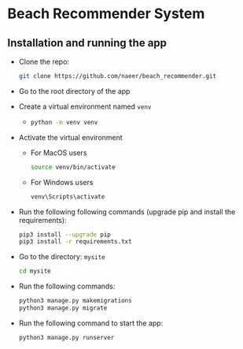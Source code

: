 # Beach Recommender System


## Installation and running the app
- Clone the repo:
  ```sh
  git clone https://github.com/naeer/beach_recommender.git
  ```

- Go to the root directory of the app
- Create a virtual environment named `venv`
  -  ```sh
     python -m venv venv
     ```
- Activate the virtual environment
  - For MacOS users
    ```sh
    source venv/bin/activate
    ```
  - For Windows users
    ```sh
    venv\Scripts\activate
    ```
- Run the following following commands (upgrade pip and install the requirements):
  ```sh
  pip3 install --upgrade pip
  pip3 install -r requirements.txt
  ```     
- Go to the directory: `mysite`
  ```sh
  cd mysite
  ```
- Run the following commands:
  ```sh
  python3 manage.py makemigrations
  python3 manage.py migrate
  ```
- Run the following command to start the app:
  ```sh
  python3 manage.py runserver
  ```
